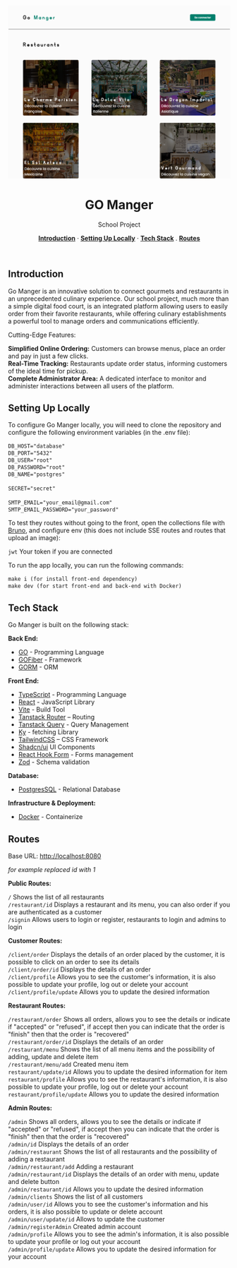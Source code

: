 <img alt="Home Page" src="./assets/home.png">

<h1 align="center">GO Manger</h1>
<p align="center">
  School Project
</p>

<p align="center">
  <a href="#introduction"><strong>Introduction</strong></a> ·
  <a href="#setting-up-locally"><strong>Setting Up Locally</strong></a> ·
  <a href="#tech-stack"><strong>Tech Stack</strong></a> .
  <a href="#routes"><strong>Routes</strong></a>
</p>
<br/>

## Introduction

Go Manger is an innovative solution to connect gourmets and restaurants in an unprecedented culinary experience. Our school project, much more than a simple digital food court, is an integrated platform allowing users to easily order from their favorite restaurants, while offering culinary establishments a powerful tool to manage orders and communications efficiently.

Cutting-Edge Features:

**Simplified Online Ordering:** Customers can browse menus, place an order and pay in just a few clicks.<br>
**Real-Time Tracking:** Restaurants update order status, informing customers of the ideal time for pickup.<br>
**Complete Administrator Area:** A dedicated interface to monitor and administer interactions between all users of the platform.

## Setting Up Locally

To configure Go Manger locally, you will need to clone the repository and configure the following environment variables (in the .env file):

```
DB_HOST="database"
DB_PORT="5432"
DB_USER="root"
DB_PASSWORD="root"
DB_NAME="postgres"

SECRET="secret"

SMTP_EMAIL="your_email@gmail.com"
SMTP_EMAIL_PASSWORD="your_password"
```

To test they routes without going to the front, open the collections file with [Bruno](https://www.usebruno.com/), and configure env (this does not include SSE routes and routes that upload an image):

`jwt` Your token if you are connected

To run the app locally, you can run the following commands:

```
make i (for install front-end dependency)
make dev (for start front-end and back-end with Docker)
```

## Tech Stack

Go Manger is built on the following stack:

**Back End:**
- [GO](https://go.dev/) - Programming Language
- [GOFiber](https://gofiber.io/) - Framework
- [GORM](https://gorm.io/) - ORM

**Front End:**
- [TypeScript](https://www.typescriptlang.org/) - Programming Language
- [React](https://fr.react.dev/) - JavaScript Library
- [Vite](https://vitejs.dev/) - Build Tool
- [Tanstack Router](https://tanstack.com/router/v1) – Routing
- [Tanstack Query](https://tanstack.com/query/latest) - Query Management
- [Ky](https://github.com/sindresorhus/ky) - fetching Library
- [TailwindCSS](https://tailwindcss.com/) – CSS Framework
- [Shadcn/ui](https://ui.shadcn.com/) UI Components
- [React Hook Form](https://react-hook-form.com/) - Forms management
- [Zod](https://zod.dev/) - Schema validation

**Database:**
- [PostgresSQL](https://www.postgresql.org/) - Relational Database

**Infrastructure & Deployment:**
- [Docker](https://www.docker.com/) - Containerize

## Routes

Base URL: [http://localhost:8080](http://localhost:8080)

*for example replaced id with 1*

**Public Routes:**

`/` Shows the list of all restaurants<br>
`/restaurant/id` Displays a restaurant and its menu, you can also order if you are authenticated as a customer<br>
`/signin` Allows users to login or register, restaurants to login and admins to login

**Customer Routes:**

`/client/order` Displays the details of an order placed by the customer, it is possible to click on an order to see its details<br>
`/client/order/id` Displays the details of an order<br>
`/client/profile` Allows you to see the customer's information, it is also possible to update your profile, log out or delete your account<br>
`/client/profile/update` Allows you to update the desired information

**Restaurant Routes:**

`/restaurant/order` Shows all orders, allows you to see the details or indicate if "accepted" or "refused", if accept then you can indicate that the order is "finish" then that the order is "recovered"<br>
`/restaurant/order/id` Displays the details of an order<br>
`/restaurant/menu` Shows the list of all menu items and the possibility of adding, update and delete item<br>
`/restaurant/menu/add` Created menu item<br>
`restaurant/update/id` Allows you to update the desired information for item<br>
`restaurant/profile` Allows you to see the restaurant's information, it is also possible to update your profile, log out or delete your account<br>
`restaurant/profile/update` Allows you to update the desired information

**Admin Routes:**

`/admin` Shows all orders, allows you to see the details or indicate if "accepted" or "refused", if accept then you can indicate that the order is "finish" then that the order is "recovered"<br>
`/admin/id` Displays the details of an order<br>
`/admin/restaurant` Shows the list of all restaurants and the possibility of adding a restaurant<br>
`/admin/restaurant/add` Adding a restaurant<br>
`/admin/restaurant/id` Displays the details of an order with menu, update and delete button<br>
`/admin/restaurant/id` Allows you to update the desired information<br>
`/admin/clients` Shows the list of all customers<br>
`/admin/user/id` Allows you to see the customer's information and his orders, it is also possible to update or delete account<br>
`/admin/user/update/id` Allows to update the customer<br>
`/admin/registerAdmin` Created admin account<br>
`/admin/profile` Allows you to see the admin's information, it is also possible to update your profile or log out your account<br>
`/admin/profile/update` Allows you to update the desired information for your account